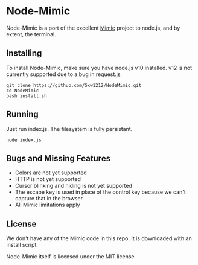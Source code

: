 # Node-Mimic

Node-Mimic is a port of the excellent [Mimic](https://github.com/1lann/Mimic)
project to node.js, and by extent, the terminal.

## Installing

To install Node-Mimic, make sure you have node.js v10 installed. v12 is not
currently supported due to a bug in request.js

    git clone https://github.com/Sxw1212/NodeMimic.git
    cd NodeMimic
    bash install.sh

## Running

Just run index.js. The filesystem is fully persistant.

    node index.js

## Bugs and Missing Features

- Colors are not yet supported
- HTTP is not yet supported
- Cursor blinking and hiding is not yet supported
- The escape key is used in place of the control key because we can't capture
that in the browser.
- All Mimic limitations apply

## License

We don't have any of the Mimic code in this repo. It is downloaded with an
install script.

Node-Mimic itself is licensed under the MIT license.
